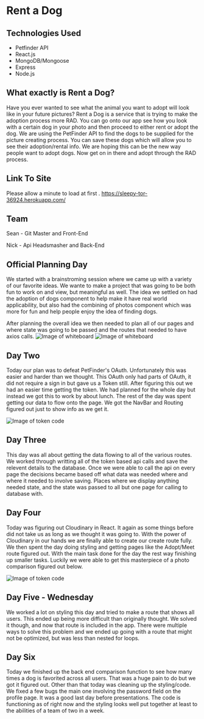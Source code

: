 # Rent a Dog

## Technologies Used
- Petfinder API
- React.js
- MongoDB/Mongoose
- Express
- Node.js

## What exactly is Rent a Dog?
Have you ever wanted to see what the animal you want to adopt will look like in your future pictures? Rent a Dog is a service that is trying to make the adoption process more RAD. You can go onto our app see how you look with a certain dog in your photo and then proceed to either rent or adopt the dog. We are using the PetFinder API to find the dogs to be supplied for the picture creating process. You can save these dogs which will allow you to see their adoption/rental info. We are hoping this can be the new way people want to adopt dogs. Now get on in there and adopt through the RAD process.
## Link To Site
Please allow a minute to load at first . 
https://sleepy-tor-36924.herokuapp.com/

## Team

Sean - Git Master and Front-End

Nick - Api Headsmasher and Back-End

## Official Planning Day
We started with a brainstroming session where we came up with a variety of our favorite ideas. We wante to make a project that was going to be both fun to work on and view, but meaningful as well. The idea we settled on had the adoption of dogs component to help make it have real world applicability, but also had the combining of photos component which was more for fun and help people enjoy the idea of finding dogs. 

After planning the overall idea we then needed to plan all of our pages and where state was going to be passed and the routes that needed to have axios calls. 
![Image of whiteboard](/readme/whiteboard.png)
![Image of whiteboard](/readme/whiteboard2.png)

## Day Two
Today our plan was to defeat PetFinder's OAuth. Unfortunately this was easier and harder than we thought. This OAuth only had parts of OAuth, it did not require a sign in but gave us a Token still. After figuring this out we had an easier time getting the token. We had planned for the whole day but instead we got this to work by about lunch. The rest of the day was spent getting our data to flow onto the page. We got the NavBar and Routing figured out just to show info as we get it. 

![Image of token code](/readme/token.png)


## Day Three 
This day was all about getting the data flowing to all of the various routes. We worked through writting all of the token based api calls and save the relevent details to the database. Once we were able to call the api on every page the decisions became based off what data was needed where and where it needed to involve saving. Places where we display anything needed state, and the state was passed to all but one page for calling to database with. 

## Day Four 
Today was figuring out Cloudinary in React. It again as some things before did not take us as long as we thought it was going to. With the power of Cloudinary in our hands we are finally able to create our create route fully. We then spent the day doing styling and getting pages like the Adopt/Meet route figured out. With the main task done for the day the rest way finishing up smaller tasks. Luckily we were able to get this masterpiece of a photo comparison figured out below. 

![Image of token code](/readme/Keanu.png)


## Day Five - Wednesday
We worked a lot on styling this day and tried to make a route that shows all users. This ended up being more difficult than originally thought. We solved it though, and now that route is included in the app. There were multiple ways to solve this problem and we ended up going with a route that might not be optimized, but was less than nested for loops.

## Day Six
Today we finished up the back end comparison function to see how many times a dog is favorited across all users. That was a huge pain to do but we got it figured out. Other than that today was cleaning up the styling/code. We fixed a few bugs the main one involving the password field on the profile page. It was a good last day before presentations. The code is functioning as of right now and the styling looks well put together at least to the abilities of a team of two in a week.

